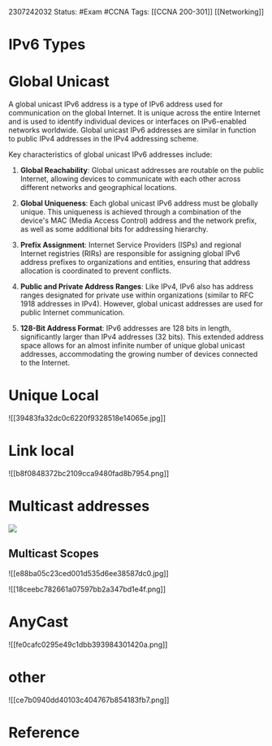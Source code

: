 2307242032
	Status: #Exam #CCNA
		Tags: [[CCNA 200-301]] [[Networking]]

# IPv6 Types

# Global Unicast
A global unicast IPv6 address is a type of IPv6 address used for communication on the global Internet. It is unique across the entire Internet and is used to identify individual devices or interfaces on IPv6-enabled networks worldwide. Global unicast IPv6 addresses are similar in function to public IPv4 addresses in the IPv4 addressing scheme.

Key characteristics of global unicast IPv6 addresses include:

1. **Global Reachability**: Global unicast addresses are routable on the public Internet, allowing devices to communicate with each other across different networks and geographical locations.
    
2. **Global Uniqueness**: Each global unicast IPv6 address must be globally unique. This uniqueness is achieved through a combination of the device's MAC (Media Access Control) address and the network prefix, as well as some additional bits for addressing hierarchy.
    
3. **Prefix Assignment**: Internet Service Providers (ISPs) and regional Internet registries (RIRs) are responsible for assigning global IPv6 address prefixes to organizations and entities, ensuring that address allocation is coordinated to prevent conflicts.
    
4. **Public and Private Address Ranges**: Like IPv4, IPv6 also has address ranges designated for private use within organizations (similar to RFC 1918 addresses in IPv4). However, global unicast addresses are used for public Internet communication.
    
5. **128-Bit Address Format**: IPv6 addresses are 128 bits in length, significantly larger than IPv4 addresses (32 bits). This extended address space allows for an almost infinite number of unique global unicast addresses, accommodating the growing number of devices connected to the Internet.

# Unique Local

![[39483fa32dc0c6220f9328518e14065e.jpg]]

# Link local

![[b8f0848372bc2109cca9480fad8b7954.png]]


# Multicast addresses

<img src = 'https://i.gyazo.com/0bb13ffba887a6bf3cc2072d2caa2a53.png'>


## Multicast Scopes

![[e88ba05c23ced001d535d6ee38587dc0.jpg]]

![[18ceebc782661a07597bb2a347bd1e4f.png]]


# AnyCast


![[fe0cafc0295e49c1dbb393984301420a.png]]


# other

![[ce7b0940dd40103c404767b854183fb7.png]]


















# Reference